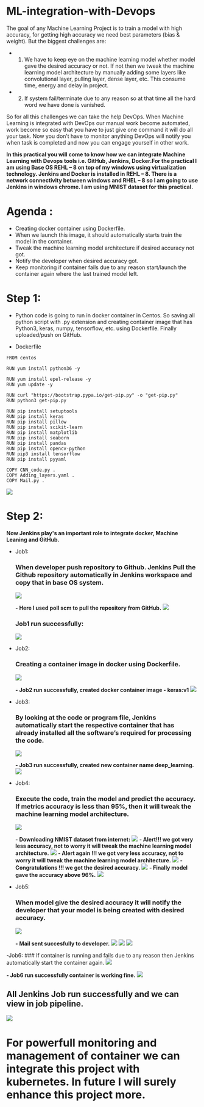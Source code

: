 # ML-integration-with-Devops

The goal of any Machine Learning Project is to train a model with high accuracy, for getting high accuracy we need best parameters (bias & weight). But the biggest challenges are:

- 1.	We have to keep eye on the machine learning model whether model gave the desired accuracy or not. If not then we tweak the machine learning model architecture by manually adding some layers like convolutional layer, pulling layer, dense layer, etc. This consume time, energy and delay in project.
- 2.  If system fail/terminate due to any reason so at that time all the hard word we have done is vanished.

So for all this challenges we can take the help DevOps. When Machine Learning is integrated with DevOps our manual work become automated, work become so easy that you have to just give one command it will do all your task. Now you don’t have to monitor anything DevOps will notify you when task is completed and now you can engage yourself in other work.

**In this practical you will come to know how we can integrate Machine Learning with Devops tools i.e. GitHub, Jenkins, Docker.For the practical I am using Base OS REHL – 8 on top of my windows using virtualization technology. Jenkins and Docker is installed in REHL – 8. There is a network connectivity between windows and RHEL – 8 so I am going to use Jenkins in windows chrome. I am using MNIST dataset for this practical.**




# Agenda : 
-	Creating docker container using Dockerfile. 
-	When we launch this image, it should automatically starts train the model in the container.
-	Tweak the machine learning model architecture if desired accuracy not got.
-	Notify the developer when desired accuracy got.
-	Keep monitoring if container fails due to any reason start/launch the container again where the last trained model left.


# Step 1:
- Python code is going to run in docker container in Centos. So saving all python script with .py extension and creating container image that has Python3, keras, numpy, tensorflow, etc. using Dockerfile. Finally uploaded/push on GitHub.

- Dockerfile
```
FROM centos

RUN yum install python36 -y

RUN yum install epel-release -y
RUN yum update -y

RUN curl "https://bootstrap.pypa.io/get-pip.py" -o "get-pip.py"
RUN python3 get-pip.py

RUN pip install setuptools
RUN pip install keras
RUN pip install pillow
RUN pip install scikit-learn
RUN pip install matplotlib
RUN pip install seaborn
RUN pip install pandas
RUN pip install opencv-python
RUN pip3 install tensorflow
RUN pip install pyyaml

COPY CNN_code.py .
COPY Adding_layers.yaml .
COPY Mail.py .
```



![](SS/git.PNG)



# Step 2:
**Now Jenkins play's an important role to integrate docker, Machine Leaning and GitHub.**
 
 - Job1:
    ### When developer push repository to Github. Jenkins Pull the Github repository automatically in Jenkins workspace and copy that in base OS system. 


    ![](SS/Job1a.PNG)


    **- Here I used poll scm to pull the repository from GitHub.**
    <img src="SS/job1b.PNG">


    ### Job1 run successfully: 
    <img src="SS/job1 out.PNG">



 - Job2:
    ### Creating a container image in docker using Dockerfile.
    <img src="SS/job2.PNG">


    **- Job2 run successfully, created docker container image - keras:v1**
    <img src="SS/job2 out.PNG">
      
 - Job3:
    ### By looking at the code or program file, Jenkins automatically start the respective container that has already installed all the software’s required for processing the code.
    <img src="SS/job3.PNG">
    
    
    
    **- Job3 run successfully, created new container name deep_learning.**
    <img src="SS/job3 out.PNG">
 
 
 

 - Job4:
    ### Execute the code, train the model and predict the accuracy. If metrics accuracy is less than 95%, then it will tweak the machine learning model architecture.
    <img src="SS/job4.PNG">
    
    **- Downloading NMIST dataset from internet:**
    <img src="SS/job4 out1.PNG">
    **- Alert!!! we got very less accuracy, not to worry it will tweak the machine learning model architecture.**
    <img src="SS/job4 out2.PNG">
    **- Alert again !!! we got very less accuracy, not to worry it will tweak the machine learning model architecture.**
    <img src="SS/job4 out3.PNG">
    **- Congratulations !!! we got the desired accuracy.**
    <img src="SS/job4 out4.PNG">
    **- Finally model gave the accuracy above 96%.**
     <img src="SS/job4 out5.PNG">


 - Job5:
    ### When model give the desired accuracy it will notify the developer that your model is being created with desired accuracy.
    <img src="SS/job5.PNG">
    
    **- Mail sent succesfully to developer.**
    <img src="SS/job5 out.PNG">
    <img src="SS/mail.PNG">
    <img src="SS/MAIL OUT.PNG">
    
 -Job6:
    ### If container is running and fails due to any reason then Jenkins automatically start the container again.
    <img src="SS/job-6.PNG">
  
   **- Job6 run successfully container is working fine.**
   <img src="SS/job6 out.PNG">


## All Jenkins Job run successfully and we can view in job pipeline.
<img src="SS/pipeline all run succesfully.PNG">




# For powerfull monitoring and management of container we can integrate this project with kubernetes. In future I will surely enhance this project more.
